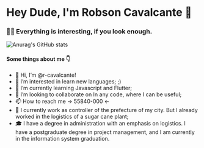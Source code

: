 # Hey Dude, I'm Robson Cavalcante 🖖

### 👨‍💻 Everything is interesting, if you look enough.

![Anurag's GitHub stats](https://github-readme-stats.vercel.app/api?username=r-cavalcante&show_icons=true&theme=darcula)            						 


#### Some things about me 👇
- 👋 Hi, I’m @r-cavalcante!
- 👀 I’m interested in learn new languages; ;)
- 🌱 I’m currently learning Javascript and Flutter;
- 💞️ I’m looking to collaborate on In any code, where I can be useful;
- 📫 How to reach me -> 55840-000 <-
- 💼 I currently work as controller of the prefecture of my city. But I already worked in the logistics of a sugar cane plant;
- 🎓 I have a degree in administration with an emphasis on logistics. I have a postgraduate degree in project management,
and I am currently in the information system graduation.
